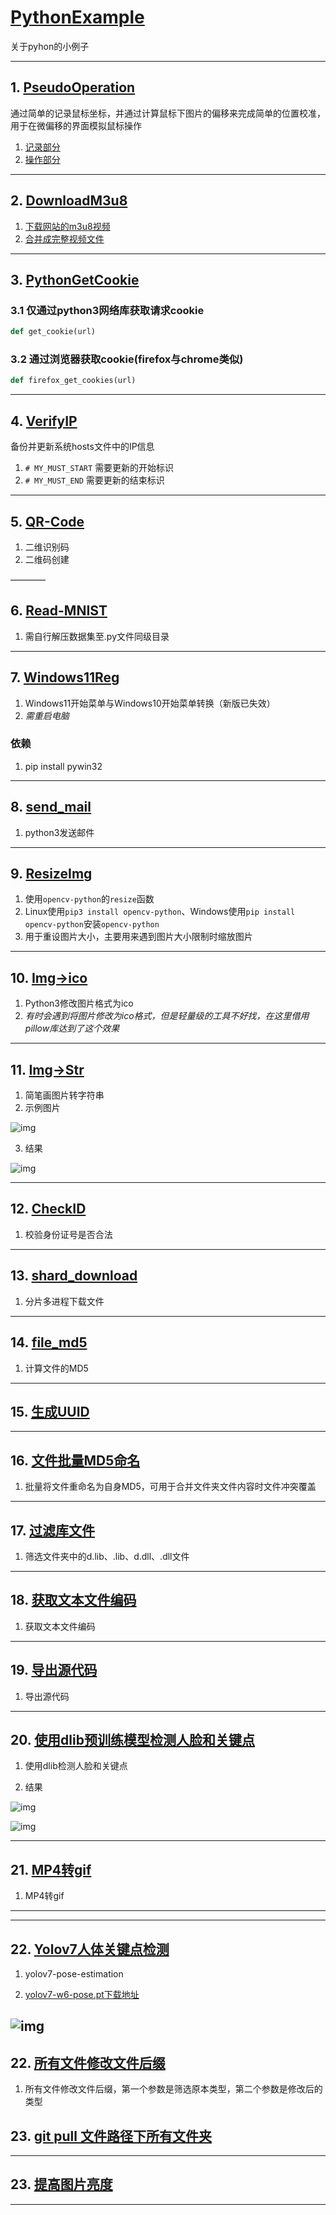 # [PythonExample](https://github.com/WindSnowLi/My-python-tools)

关于pyhon的小例子
___

## 1. [PseudoOperation](https://github.com/WindSnowLi/My-python-tools/tree/main/PseudoOperation)

通过简单的记录鼠标坐标，并通过计算鼠标下图片的偏移来完成简单的位置校准，用于在微偏移的界面模拟鼠标操作

1. [记录部分](https://github.com/WindSnowLi/My-python-tools/blob/main/PseudoOperation/main/record_process.py)
2. [操作部分](https://github.com/WindSnowLi/My-python-tools/blob/main/PseudoOperation/main/operate_process.py)

___

## 2. [DownloadM3u8](https://github.com/WindSnowLi/My-python-tools/blob/main/DownloadM3u8)

1. [下载网站的m3u8视频](https://github.com/WindSnowLi/My-python-tools/blob/main/DownloadM3u8/dv.py)
2. [合并成完整视频文件](https://github.com/WindSnowLi/My-python-tools/blob/main/DownloadM3u8/marge.py)

___

## 3. [PythonGetCookie](https://github.com/WindSnowLi/My-python-tools/tree/main/PythonGetCookie)

### 3.1 仅通过python3网络库获取请求cookie

```python
def get_cookie(url)
```

### 3.2 通过浏览器获取cookie(firefox与chrome类似)

```python
def firefox_get_cookies(url)
```

___

## 4. [VerifyIP]((https://github.com/WindSnowLi/My-python-tools/tree/main/VerifyIP))

备份并更新系统hosts文件中的IP信息

1. ```# MY_MUST_START``` 需要更新的开始标识
2. ```# MY_MUST_END``` 需要更新的结束标识

___

## 5. [QR-Code](https://github.com/WindSnowLi/My-python-tools/tree/main/QR-Code)

1. 二维识别码
2. 二维码创建

————

## 6. [Read-MNIST](https://github.com/WindSnowLi/My-python-tools/tree/main/Read-MNIST)

1. 需自行解压数据集至.py文件同级目录

___

## 7. [Windows11Reg](https://github.com/WindSnowLi/My-python-tools/tree/main/Windows11Reg)

1. Windows11开始菜单与Windows10开始菜单转换（新版已失效）
2. *需重启电脑*

### 依赖

1. pip install pywin32
___

## 8. [send_mail](https://github.com/WindSnowLi/My-python-tools/tree/main/send_mail)

1. python3发送邮件

---

## 9. [ResizeImg](https://github.com/WindSnowLi/My-python-tools/tree/main/ResizeImg)

1. 使用`opencv-python`的`resize`函数
2. Linux使用`pip3 install opencv-python`、Windows使用`pip install opencv-python`安装`opencv-python`
3. 用于重设图片大小，主要用来遇到图片大小限制时缩放图片

---

## 10. [Img->ico](https://github.com/WindSnowLi/My-python-tools/tree/main/Img-_ico)

1. Python3修改图片格式为ico
2. *有时会遇到将图片修改为ico格式，但是轻量级的工具不好找，在这里借用pillow库达到了这个效果*

---

## 11. [Img->Str](https://github.com/WindSnowLi/My-python-tools/tree/main/Img-_Str)

1. 简笔画图片转字符串
2. 示例图片

![img](./Img-_Str/test.jpg)

3. 结果

![img](./Img-_Str/rs.png)

---

## 12. [CheckID](https://github.com/WindSnowLi/My-python-tools/tree/main/CheckID)

1. 校验身份证号是否合法

---

## 13. [shard_download](https://github.com/WindSnowLi/My-python-tools/tree/main/shard_download)

1. 分片多进程下载文件
---

## 14. [file_md5](https://github.com/WindSnowLi/My-python-tools/tree/main/file_md5)

1. 计算文件的MD5
---

## 15. [生成UUID](https://github.com/WindSnowLi/My-python-tools/tree/main/uuid)

---

## 16. [文件批量MD5命名](https://github.com/WindSnowLi/My-python-tools/tree/main/renane_files_md5)

1. 批量将文件重命名为自身MD5，可用于合并文件夹文件内容时文件冲突覆盖

---

## 17. [过滤库文件](https://github.com/WindSnowLi/My-python-tools/tree/main/r_d_libs)

1. 筛选文件夹中的d.lib、.lib、d.dll、.dll文件

---

## 18. [获取文本文件编码](https://github.com/WindSnowLi/My-python-tools/tree/main/get_encoding)

1. 获取文本文件编码

---

## 19. [导出源代码](https://github.com/WindSnowLi/My-python-tools/tree/main/export_source)

1. 导出源代码

---

## 20. [使用dlib预训练模型检测人脸和关键点](https://github.com/WindSnowLi/My-python-tools/tree/main/dlib-face)

1. 使用dlib检测人脸和关键点

2. 结果

![img](./dlib-face/range.png)

![img](./dlib-face/keys.png)

---

## 21. [MP4转gif](https://github.com/WindSnowLi/My-python-tools/tree/main/mp4-gif)

1. MP4转gif
---

---

## 22. [Yolov7人体关键点检测](https://github.com/WindSnowLi/My-python-tools/tree/main/yolov7-pose-estimation)

1. yolov7-pose-estimation

2. [yolov7-w6-pose.pt下载地址](https://github.com/WongKinYiu/yolov7/releases/download/v0.1/yolov7-w6-pose.pt) 

![img](./yolov7-pose-estimation/pose.png)
---

## 22. [所有文件修改文件后缀](https://github.com/WindSnowLi/My-python-tools/tree/main/re_type)

1.  所有文件修改文件后缀，第一个参数是筛选原本类型，第二个参数是修改后的类型

## 23. [git pull 文件路径下所有文件夹](https://github.com/WindSnowLi/My-python-tools/tree/main/git_pull)

---

## 23. [提高图片亮度](https://github.com/WindSnowLi/My-python-tools/tree/main/IncreaseBrightness)

---